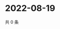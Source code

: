 # 2022-08-19

共 0 条

<!-- BEGIN WEIBO -->
<!-- 最后更新时间 Fri Aug 19 2022 04:01:59 GMT+0800 (China Standard Time) -->

<!-- END WEIBO -->
